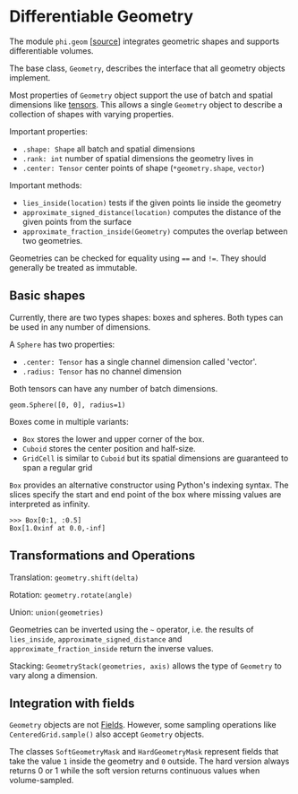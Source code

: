 # Differentiable Geometry

The module `phi.geom` \[[source](../phi/geom)\] integrates geometric shapes and supports differentiable volumes.

The base class, `Geometry`, describes the interface that all geometry objects implement.

Most properties of `Geometry` object support the use of batch and spatial dimensions like [tensors](./Math.md).
This allows a single `Geometry` object to describe a collection of shapes with varying properties.

Important properties:

* `.shape: Shape` all batch and spatial dimensions
* `.rank: int` number of spatial dimensions the geometry lives in
* `.center: Tensor` center points of shape (`*geometry.shape`, `vector`)

Important methods:

* `lies_inside(location)` tests if the given points lie inside the geometry
* `approximate_signed_distance(location)` computes the distance of the given points from the surface
* `approximate_fraction_inside(Geometry)` computes the overlap between two geometries.

Geometries can be checked for equality using `==` and `!=`.
They should generally be treated as immutable.


## Basic shapes

Currently, there are two types shapes: boxes and spheres.
Both types can be used in any number of dimensions.

A `Sphere` has two properties:

* `.center: Tensor` has a single channel dimension called 'vector'.
* `.radius: Tensor` has no channel dimension

Both tensors can have any number of batch dimensions.

```
geom.Sphere([0, 0], radius=1)
```

Boxes come in multiple variants:

* `Box` stores the lower and upper corner of the box.
* `Cuboid` stores the center position and half-size.
* `GridCell` is similar to `Cuboid` but its spatial dimensions are guaranteed to span a regular grid

`Box` provides an alternative constructor using Python's indexing syntax.
The slices specify the start and end point of the box where missing values are interpreted as infinity.
```
>>> Box[0:1, :0.5]
Box[1.0xinf at 0.0,-inf]
```

## Transformations and Operations

Translation: `geometry.shift(delta)`

Rotation: `geometry.rotate(angle)`

Union: `union(geometries)`

Geometries can be inverted using the `~` operator, i.e. the results of 
`lies_inside`, `approximate_signed_distance` and `approximate_fraction_inside` return the inverse values.

Stacking: `GeometryStack(geometries, axis)` allows the type of `Geometry` to vary along a dimension.


## Integration with fields

`Geometry` objects are not [Fields](./Fields.md).
However, some sampling operations like `CenteredGrid.sample()` also accept `Geometry` objects.

The classes `SoftGeometryMask` and `HardGeometryMask` represent fields that take the value `1` inside the geometry and `0` outside.
The hard version always returns 0 or 1 while the soft version returns continuous values when volume-sampled.
